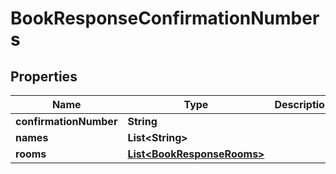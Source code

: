 
# BookResponseConfirmationNumbers

## Properties
Name | Type | Description | Notes
------------ | ------------- | ------------- | -------------
**confirmationNumber** | **String** |  |  [optional]
**names** | **List&lt;String&gt;** |  |  [optional]
**rooms** | [**List&lt;BookResponseRooms&gt;**](BookResponseRooms.md) |  |  [optional]



